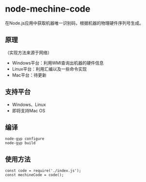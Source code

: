 # node-mechine-code
在Node.js应用中获取机器唯一识别码，根据机器的物理硬件序列号生成。

## 原理

（实现方法来源于网络）
- Windows平台：利用WMI查询出机器的硬件信息
- Linux平台：利用汇编以及一些命令实现
- Mac平台：待更新

## 支持平台

- Windows、Linux
- 即将支持Mac OS

## 编译
```
node-gyp configure
node-gyp build
```
## 使用方法
```
const code = require('./index.js');
const mechineCode = code();
```
